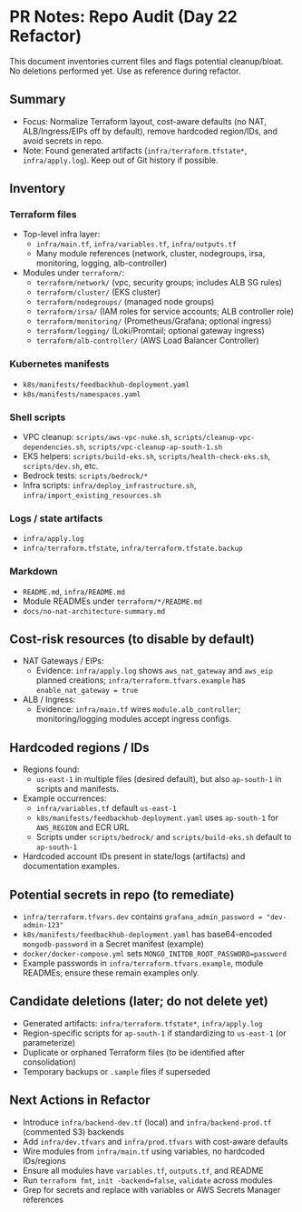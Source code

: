 # PR Notes: Repo Audit (Day 22 Refactor)

This document inventories current files and flags potential cleanup/bloat. No deletions performed yet. Use as reference during refactor.

## Summary
- Focus: Normalize Terraform layout, cost-aware defaults (no NAT, ALB/Ingress/EIPs off by default), remove hardcoded region/IDs, and avoid secrets in repo.
- Note: Found generated artifacts (`infra/terraform.tfstate*`, `infra/apply.log`). Keep out of Git history if possible.

## Inventory

### Terraform files
- Top-level infra layer:
  - `infra/main.tf`, `infra/variables.tf`, `infra/outputs.tf`
  - Many module references (network, cluster, nodegroups, irsa, monitoring, logging, alb-controller)
- Modules under `terraform/`:
  - `terraform/network/` (vpc, security groups; includes ALB SG rules)
  - `terraform/cluster/` (EKS cluster)
  - `terraform/nodegroups/` (managed node groups)
  - `terraform/irsa/` (IAM roles for service accounts; ALB controller role)
  - `terraform/monitoring/` (Prometheus/Grafana; optional ingress)
  - `terraform/logging/` (Loki/Promtail; optional gateway ingress)
  - `terraform/alb-controller/` (AWS Load Balancer Controller)

### Kubernetes manifests
- `k8s/manifests/feedbackhub-deployment.yaml`
- `k8s/manifests/namespaces.yaml`

### Shell scripts
- VPC cleanup: `scripts/aws-vpc-nuke.sh`, `scripts/cleanup-vpc-dependencies.sh`, `scripts/vpc-cleanup-ap-south-1.sh`
- EKS helpers: `scripts/build-eks.sh`, `scripts/health-check-eks.sh`, `scripts/dev.sh`, etc.
- Bedrock tests: `scripts/bedrock/*`
- Infra scripts: `infra/deploy_infrastructure.sh`, `infra/import_existing_resources.sh`

### Logs / state artifacts
- `infra/apply.log`
- `infra/terraform.tfstate`, `infra/terraform.tfstate.backup`

### Markdown
- `README.md`, `infra/README.md`
- Module READMEs under `terraform/*/README.md`
- `docs/no-nat-architecture-summary.md`

## Cost-risk resources (to disable by default)
- NAT Gateways / EIPs:
  - Evidence: `infra/apply.log` shows `aws_nat_gateway` and `aws_eip` planned creations; `infra/terraform.tfvars.example` has `enable_nat_gateway = true`
- ALB / Ingress:
  - Evidence: `infra/main.tf` wires `module.alb_controller`; monitoring/logging modules accept ingress configs.

## Hardcoded regions / IDs
- Regions found:
  - `us-east-1` in multiple files (desired default), but also `ap-south-1` in scripts and manifests.
- Example occurrences:
  - `infra/variables.tf` default `us-east-1`
  - `k8s/manifests/feedbackhub-deployment.yaml` uses `ap-south-1` for `AWS_REGION` and ECR URL
  - Scripts under `scripts/bedrock/` and `scripts/build-eks.sh` default to `ap-south-1`
- Hardcoded account IDs present in state/logs (artifacts) and documentation examples.

## Potential secrets in repo (to remediate)
- `infra/terraform.tfvars.dev` contains `grafana_admin_password = "dev-admin-123"`
- `k8s/manifests/feedbackhub-deployment.yaml` has base64-encoded `mongodb-password` in a Secret manifest (example)
- `docker/docker-compose.yml` sets `MONGO_INITDB_ROOT_PASSWORD=password`
- Example passwords in `infra/terraform.tfvars.example`, module READMEs; ensure these remain examples only.

## Candidate deletions (later; do not delete yet)
- Generated artifacts: `infra/terraform.tfstate*`, `infra/apply.log`
- Region-specific scripts for `ap-south-1` if standardizing to `us-east-1` (or parameterize)
- Duplicate or orphaned Terraform files (to be identified after consolidation)
- Temporary backups or `.sample` files if superseded

## Next Actions in Refactor
- Introduce `infra/backend-dev.tf` (local) and `infra/backend-prod.tf` (commented S3) backends
- Add `infra/dev.tfvars` and `infra/prod.tfvars` with cost-aware defaults
- Wire modules from `infra/main.tf` using variables, no hardcoded IDs/regions
- Ensure all modules have `variables.tf`, `outputs.tf`, and README
- Run `terraform fmt`, `init -backend=false`, `validate` across modules
- Grep for secrets and replace with variables or AWS Secrets Manager references
